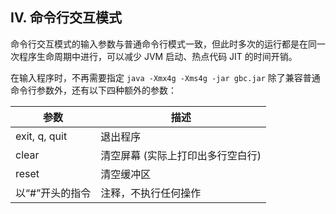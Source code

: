 ## IV. 命令行交互模式

命令行交互模式的输入参数与普通命令行模式一致，但此时多次的运行都是在同一次程序生命周期中进行，可以减少 JVM 启动、热点代码 JIT 的时间开销。

在输入程序时，不再需要指定 `java -Xmx4g -Xms4g -jar gbc.jar` 除了兼容普通命令行参数外，还有以下四种额外的参数：

| 参数            | 描述                              |
| --------------- | --------------------------------- |
| exit, q, quit   | 退出程序                          |
| clear           | 清空屏幕 (实际上打印出多行空白行) |
| reset           | 清空缓冲区                        |
| 以“#”开头的指令 | 注释，不执行任何操作              |
